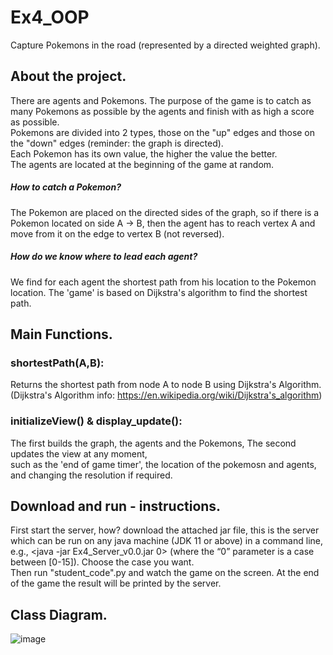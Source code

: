 # Ex4_OOP
Capture Pokemons in the road (represented by a directed weighted graph).
## About the project.
There are agents and Pokemons. The purpose of the game is to catch as many Pokemons as possible by the agents and finish with as high a score as possible.  
Pokemons are divided into 2 types, those on the "up" edges and those on the "down" edges (reminder: the graph is directed).  
Each Pokemon has its own value, the higher the value the better.  
The agents are located at the beginning of the game at random.
##### How to catch a Pokemon?  
The Pokemon are placed on the directed sides of the graph, so if there is a Pokemon located on side A -> B, then the agent has to reach vertex A and move from it on the edge to vertex B (not reversed).  
##### How do we know where to lead each agent?  
We find for each agent the shortest path from his location to the Pokemon location. The 'game' is based on Dijkstra's algorithm to find the shortest path.

## Main Functions.
### shortestPath(A,B):
Returns the shortest path from node A to node B using Dijkstra's Algorithm.  
(Dijkstra's Algorithm info: https://en.wikipedia.org/wiki/Dijkstra's_algorithm)

### initializeView() & display_update():
The first builds the graph, the agents and the Pokemons,
The second updates the view at any moment,  
such as the 'end of game timer', the location of the pokemosn and agents, and changing the resolution if required.


## Download and run - instructions.
First start the server, how? download the attached jar file, this is the server which can be run on any java machine (JDK 11 or above) in a command line,  
e.g., <java -jar Ex4_Server_v0.0.jar 0> (where the “0” parameter is a case between [0-15]). Choose the case you want.  
Then run "student_code".py and watch the game on the screen. At the end of the game the result will be printed by the server.  


## Class Diagram.
![image](https://user-images.githubusercontent.com/92265738/148814408-c96a93c2-a38e-4ee8-a0b2-187514018fa3.png)





